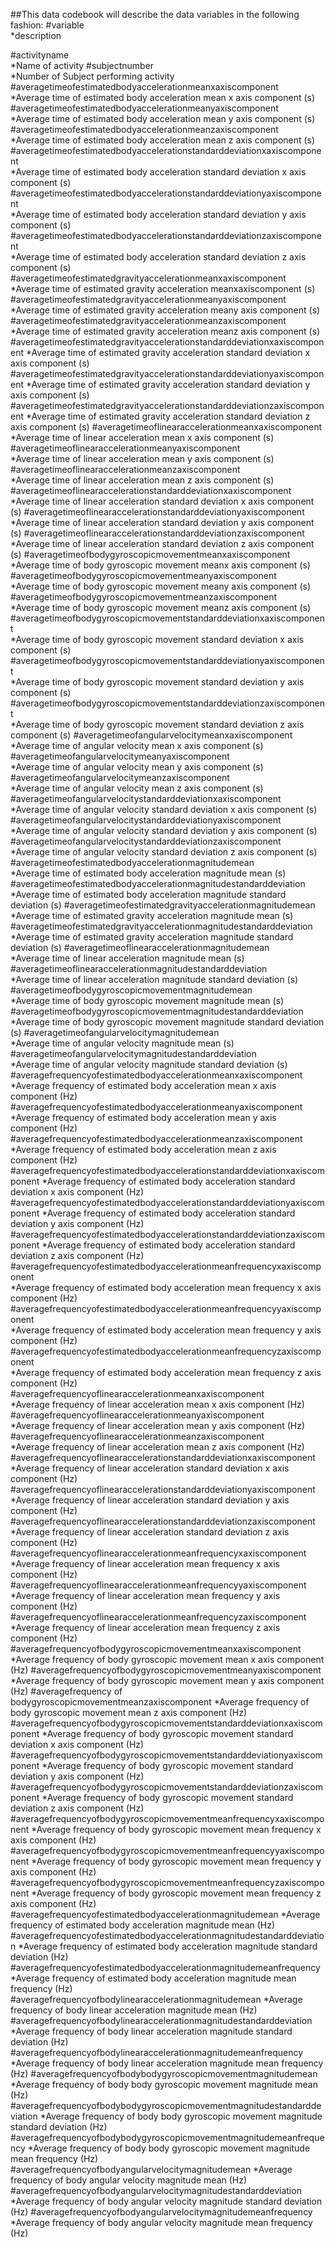 ##This data codebook will describe the data variables in the following fashion:
#variable                                                                
*description



#activityname                                                            
*Name of activity
#subjectnumber                                                           
*Number of Subject performing activity
#averagetimeofestimatedbodyaccelerationmeanxaxiscomponent                
*Average time of estimated body acceleration mean x axis component (s)
#averagetimeofestimatedbodyaccelerationmeanyaxiscomponent                
*Average time of estimated body acceleration mean y axis component (s)
#averagetimeofestimatedbodyaccelerationmeanzaxiscomponent                
*Average time of estimated body acceleration mean z axis component (s)
#averagetimeofestimatedbodyaccelerationstandarddeviationxaxiscomponent   
*Average time of estimated body acceleration standard deviation x axis component (s)
#averagetimeofestimatedbodyaccelerationstandarddeviationyaxiscomponent   
*Average time of estimated body acceleration standard deviation y axis component (s)
#averagetimeofestimatedbodyaccelerationstandarddeviationzaxiscomponent   
*Average time of estimated body acceleration standard deviation z axis component (s)
#averagetimeofestimatedgravityaccelerationmeanxaxiscomponent             
*Average time of estimated gravity acceleration meanxaxiscomponent (s)
#averagetimeofestimatedgravityaccelerationmeanyaxiscomponent             
*Average time of estimated gravity acceleration meany axis component (s)
#averagetimeofestimatedgravityaccelerationmeanzaxiscomponent             
*Average time of estimated gravity acceleration meanz axis component (s)
#averagetimeofestimatedgravityaccelerationstandarddeviationxaxiscomponent 
*Average time of estimated gravity acceleration standard deviation x axis component (s)
#averagetimeofestimatedgravityaccelerationstandarddeviationyaxiscomponent 
*Average time of estimated gravity acceleration standard deviation y axis component (s)
#averagetimeofestimatedgravityaccelerationstandarddeviationzaxiscomponent 
*Average time of estimated gravity acceleration standard deviation z axis component (s)
#averagetimeoflinearaccelerationmeanxaxiscomponent                       
*Average time of linear acceleration mean x axis component (s)
#averagetimeoflinearaccelerationmeanyaxiscomponent                       
*Average  time of linear acceleration mean y axis component (s)
#averagetimeoflinearaccelerationmeanzaxiscomponent                       
*Average  time of linear acceleration mean z axis component (s)
#averagetimeoflinearaccelerationstandarddeviationxaxiscomponent          
*Average time of linear acceleration standard deviation x axis component (s)
#averagetimeoflinearaccelerationstandarddeviationyaxiscomponent          
*Average time of linear acceleration standard deviation y axis component (s)
#averagetimeoflinearaccelerationstandarddeviationzaxiscomponent          
*Average time of linear acceleration standard deviation z axis component (s)
#averagetimeofbodygyroscopicmovementmeanxaxiscomponent                   
*Average time of body gyroscopic movement meanx axis component (s)
#averagetimeofbodygyroscopicmovementmeanyaxiscomponent                   
*Average time of body gyroscopic movement meany axis component (s)
#averagetimeofbodygyroscopicmovementmeanzaxiscomponent                   
*Average time of body gyroscopic movement meanz axis component (s)
#averagetimeofbodygyroscopicmovementstandarddeviationxaxiscomponent      
*Average time of body gyroscopic movement standard deviation x axis component (s)
#averagetimeofbodygyroscopicmovementstandarddeviationyaxiscomponent      
*Average time of body gyroscopic movement standard deviation y axis component (s)
#averagetimeofbodygyroscopicmovementstandarddeviationzaxiscomponent      
*Average time of body gyroscopic movement standard deviation z axis component (s)
#averagetimeofangularvelocitymeanxaxiscomponent                          
*Average time of angular velocity mean x axis component (s)
#averagetimeofangularvelocitymeanyaxiscomponent                          
*Average time of angular velocity mean y axis component (s)
#averagetimeofangularvelocitymeanzaxiscomponent                          
*Average time of angular velocity mean z axis component (s)
#averagetimeofangularvelocitystandarddeviationxaxiscomponent             
*Average time of angular velocity standard deviation x axis component (s)
#averagetimeofangularvelocitystandarddeviationyaxiscomponent             
*Average time of angular velocity standard deviation y axis component (s)
#averagetimeofangularvelocitystandarddeviationzaxiscomponent             
*Average time of angular velocity standard deviation z axis component (s)
#averagetimeofestimatedbodyaccelerationmagnitudemean                     
*Average time of estimated body acceleration magnitude mean (s)
#averagetimeofestimatedbodyaccelerationmagnitudestandarddeviation        
*Average time of estimated body acceleration magnitude standard deviation  (s)
#averagetimeofestimatedgravityaccelerationmagnitudemean                  
*Average time of estimated gravity acceleration magnitude mean (s)
#averagetimeofestimatedgravityaccelerationmagnitudestandarddeviation     
*Average time of estimated gravity acceleration magnitude standard deviation  (s)
#averagetimeoflinearaccelerationmagnitudemean                            
*Average time of linear acceleration magnitude mean (s)
#averagetimeoflinearaccelerationmagnitudestandarddeviation               
*Average time of linear acceleration magnitude standard deviation  (s)
#averagetimeofbodygyroscopicmovementmagnitudemean                        
*Average time of body gyroscopic movement magnitude mean (s)
#averagetimeofbodygyroscopicmovementmagnitudestandarddeviation           
*Average time of body gyroscopic movement magnitude standard deviation  (s)
#averagetimeofangularvelocitymagnitudemean                               
*Average time of angular velocity magnitude mean (s)
#averagetimeofangularvelocitymagnitudestandarddeviation                  
*Average time of angular velocity magnitude standard deviation  (s)
#averagefrequencyofestimatedbodyaccelerationmeanxaxiscomponent           
*Average frequency of  estimated body acceleration mean x axis component (Hz)
#averagefrequencyofestimatedbodyaccelerationmeanyaxiscomponent           
*Average frequency of  estimated body acceleration mean y axis component (Hz)
#averagefrequencyofestimatedbodyaccelerationmeanzaxiscomponent           
*Average frequency of  estimated body acceleration mean z axis component (Hz)
#averagefrequencyofestimatedbodyaccelerationstandarddeviationxaxiscomponent 
*Average frequency of estimated body acceleration standard deviation x axis component (Hz)
#averagefrequencyofestimatedbodyaccelerationstandarddeviationyaxiscomponent 
*Average frequency of estimated body acceleration standard deviation y axis component (Hz)
#averagefrequencyofestimatedbodyaccelerationstandarddeviationzaxiscomponent 
*Average frequency of estimated body acceleration standard deviation z axis component (Hz)
#averagefrequencyofestimatedbodyaccelerationmeanfrequencyxaxiscomponent  
*Average frequency of estimated body acceleration mean frequency x axis component (Hz)
#averagefrequencyofestimatedbodyaccelerationmeanfrequencyyaxiscomponent  
*Average frequency of estimated body acceleration mean frequency y axis component (Hz)
#averagefrequencyofestimatedbodyaccelerationmeanfrequencyzaxiscomponent  
*Average frequency of estimated body acceleration mean frequency z axis component (Hz)
#averagefrequencyoflinearaccelerationmeanxaxiscomponent                  
*Average frequency of linear acceleration mean x axis component (Hz)
#averagefrequencyoflinearaccelerationmeanyaxiscomponent                  
*Average frequency of linear acceleration mean y axis component (Hz)
#averagefrequencyoflinearaccelerationmeanzaxiscomponent                  
*Average frequency of linear acceleration mean z axis component (Hz)
#averagefrequencyoflinearaccelerationstandarddeviationxaxiscomponent     
*Average frequency of linear acceleration standard deviation x axis component (Hz)
#averagefrequencyoflinearaccelerationstandarddeviationyaxiscomponent     
*Average frequency of linear acceleration standard deviation y axis component (Hz)
#averagefrequencyoflinearaccelerationstandarddeviationzaxiscomponent     
*Average frequency of linear acceleration standard deviation z axis component (Hz)
#averagefrequencyoflinearaccelerationmeanfrequencyxaxiscomponent         
*Average frequency of linear acceleration mean frequency x axis component (Hz)
#averagefrequencyoflinearaccelerationmeanfrequencyyaxiscomponent         
*Average frequency of linear acceleration mean frequency y axis component (Hz)
#averagefrequencyoflinearaccelerationmeanfrequencyzaxiscomponent         
*Average frequency of linear acceleration mean frequency z axis component (Hz)
#averagefrequencyofbodygyroscopicmovementmeanxaxiscomponent              
*Average frequency of body gyroscopic movement mean x axis component (Hz)
#averagefrequencyofbodygyroscopicmovementmeanyaxiscomponent              
*Average frequency of  body gyroscopic movement mean y axis component (Hz)
#averagefrequency of bodygyroscopicmovementmeanzaxiscomponent 
*Average frequency of  body gyroscopic movement mean z axis component (Hz)
#averagefrequencyofbodygyroscopicmovementstandarddeviationxaxiscomponent 
*Average frequency of  body gyroscopic movement standard deviation x axis component (Hz)
#averagefrequencyofbodygyroscopicmovementstandarddeviationyaxiscomponent 
*Average frequency of  body gyroscopic movement standard deviation y axis component (Hz)
#averagefrequencyofbodygyroscopicmovementstandarddeviationzaxiscomponent 
*Average frequency of  body gyroscopic movement standard deviation z axis component (Hz)
#averagefrequencyofbodygyroscopicmovementmeanfrequencyxaxiscomponent 
*Average frequency of  body gyroscopic movement mean frequency x axis component (Hz)
#averagefrequencyofbodygyroscopicmovementmeanfrequencyyaxiscomponent 
*Average frequency of body gyroscopic movement mean frequency y axis component (Hz)
#averagefrequencyofbodygyroscopicmovementmeanfrequencyzaxiscomponent 
*Average frequency of body gyroscopic movement mean frequency z axis component (Hz)
#averagefrequencyofestimatedbodyaccelerationmagnitudemean 
*Average frequency of estimated body acceleration magnitude mean (Hz)
#averagefrequencyofestimatedbodyaccelerationmagnitudestandarddeviation 
*Average frequency of estimated body acceleration magnitude standard deviation  (Hz)
#averagefrequencyofestimatedbodyaccelerationmagnitudemeanfrequency 
*Average frequency of estimated body acceleration magnitude mean frequency (Hz)
#averagefrequencyofbodylinearaccelerationmagnitudemean 
*Average frequency of body linear acceleration magnitude mean (Hz)
#averagefrequencyofbodylinearaccelerationmagnitudestandarddeviation 
*Average frequency of body linear acceleration magnitude standard deviation  (Hz)
#averagefrequencyofbodylinearaccelerationmagnitudemeanfrequency 
*Average frequency of body linear acceleration magnitude mean frequency (Hz)
#averagefrequencyofbodybodygyroscopicmovementmagnitudemean 
*Average frequency of body body gyroscopic movement magnitude mean (Hz)
#averagefrequencyofbodybodygyroscopicmovementmagnitudestandarddeviation 
*Average frequency of body body gyroscopic movement magnitude standard deviation  (Hz)
#averagefrequencyofbodybodygyroscopicmovementmagnitudemeanfrequency 
*Average frequency of body body gyroscopic movement magnitude mean frequency (Hz)
#averagefrequencyofbodyangularvelocitymagnitudemean 
*Average frequency of body angular velocity magnitude mean (Hz)
#averagefrequencyofbodyangularvelocitymagnitudestandarddeviation 
*Average frequency of body angular velocity magnitude standard deviation  (Hz)
#averagefrequencyofbodyangularvelocitymagnitudemeanfrequency 
*Average frequency of body angular velocity magnitude mean frequency (Hz)
